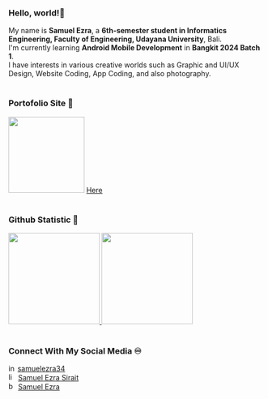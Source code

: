 ### Hello, world!👋
My name is **Samuel Ezra**, a **6th-semester student in Informatics Engineering, Faculty of Engineering, Udayana University**, Bali. <br>
I'm currently learning **Android Mobile Development** in **Bangkit 2024 Batch 1**. <br>
I have interests in various creative worlds such as Graphic and UI/UX Design, Website Coding, App Coding, and also photography.<br><br>



### Portofolio Site 📂
<img src='https://github.com/samuelezranas/samuelezranas/assets/92965914/d206391b-659d-46aa-8534-b00c176c2d16' width='150em' /> [Here](https://samuelezranas.github.io/)
<br><br>



### Github Statistic 🎯
<a href="https://github.com/samuelezranas">
  <img height="180em" src="https://github-readme-stats-eight-theta.vercel.app/api/top-langs/?username=samuelezranas&layout=compact&langs_count=5&theme=Nord"/>
  <img height="180em" src="https://github-readme-stats-eight-theta.vercel.app/api?username=samuelezranas&show_icons=true&theme=Nord&include_all_commits=true&count_private=true"/>
</a>
<br><br>



### Connect With My Social Media ♾️
<a href="https://www.instagram.com/samuelezra34/"><img src="https://github.com/samuelezranas/samuelezranas/assets/92965914/e0173dd0-a205-4841-b96a-5351383a423c" alt="instagram-icon-20-20" style="width:14px;height:14px;"></a> [samuelezra34](https://www.instagram.com/samuelezra34/) <br>
<a href="https://www.linkedin.com/in/samuel-ezra-sirait/"><img src="https://github.com/samuelezranas/samuelezranas/assets/92965914/74546f09-9189-431e-b69c-6ea7ec379ad8" alt="linkedin-icon-20-20" style="width:15px;height:15px;"></a> [Samuel Ezra Sirait](https://www.linkedin.com/in/samuel-ezra-sirait/) <br>
<a href="https://www.behance.net/samuelezranas"><img src="https://github.com/samuelezranas/samuelezranas/assets/92965914/504d4030-194e-4d8b-8f14-51203e09f744" alt="behance-icon-20-20" style="width:15px;height:15px;"></a> [Samuel Ezra](https://www.behance.net/samuelezranas)




<!--
**samuelezranas/samuelezranas** is a ✨ _special_ ✨ repository because its `README.md` (this file) appears on your GitHub profile.

Here are some ideas to get you started:

- 🔭 I’m currently working on ...
- 🌱 I’m currently learning ...
- 👯 I’m looking to collaborate on ...
- 🤔 I’m looking for help with ...
- 💬 Ask me about ...
- 📫 How to reach me: ...
- 😄 Pronouns: ...
- ⚡ Fun fact: ...
-->

